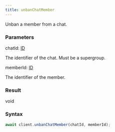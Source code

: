 ```yaml
---
title: unbanChatMember
---
```


Unban a member from a chat.


### Parameters 

<div class="flex flex-col gap-3"><div><div class="font-mono"><span class="font-bold">chatId</span><span class="opacity-50">:</span> <a href="/gh/types/id"  >ID</a></div><div class="pl-3"><div class="no-margin">

The identifier of the chat. Must be a supergroup.

</div></div></div><div><div class="font-mono"><span class="font-bold">memberId</span><span class="opacity-50">:</span> <a href="/gh/types/id"  >ID</a></div><div class="pl-3"><div class="no-margin">

The identifier of the member.

</div></div></div></div>

### Result 

<div class="font-mono"><span>void</span></div>

### Syntax

```ts
await client.unbanChatMember(chatId, memberId);
```



